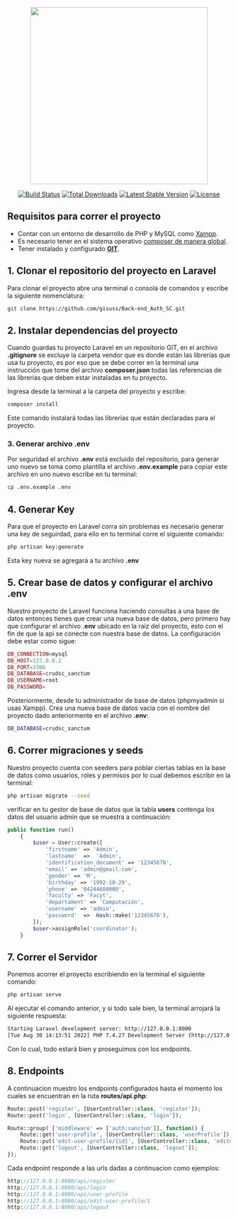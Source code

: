 <p align="center"><a href="https://laravel.com" target="_blank"><img src="https://raw.githubusercontent.com/laravel/art/master/logo-lockup/5%20SVG/2%20CMYK/1%20Full%20Color/laravel-logolockup-cmyk-red.svg" width="400"></a></p>

<p align="center">
<a href="https://travis-ci.org/laravel/framework"><img src="https://travis-ci.org/laravel/framework.svg" alt="Build Status"></a>
<a href="https://packagist.org/packages/laravel/framework"><img src="https://img.shields.io/packagist/dt/laravel/framework" alt="Total Downloads"></a>
<a href="https://packagist.org/packages/laravel/framework"><img src="https://img.shields.io/packagist/v/laravel/framework" alt="Latest Stable Version"></a>
<a href="https://packagist.org/packages/laravel/framework"><img src="https://img.shields.io/packagist/l/laravel/framework" alt="License"></a>
</p>

## Requisitos para correr el proyecto

- Contar con un entorno de desarrollo de PHP y MySQL como [Xampp](https://www.apachefriends.org/es/index.html).
- Es necesario tener en el sistema operativo [composer de manera global](https://www.youtube.com/watch?v=lPabQsgHvu0).
- Tener instalado y configurado **[GIT](https://www.youtube.com/watch?v=wHh3IgJvXcE)**.

## 1. Clonar el repositorio del proyecto en Laravel

Para clonar el proyecto abre una terminal o consola de comandos y escribe la siguiente nomenclatura:
```bash
git clone https://github.com/gisuss/Back-end_Auth_SC.git
```

## 2. Instalar dependencias del proyecto

Cuando guardas tu proyecto Laravel en un repositorio GIT, en el archivo **.gitignore** se excluye la carpeta vendor que es donde están las librerías que usa tu proyecto, es por eso que se debe correr en la terminal una instrucción que tome del archivo **composer.json** todas las referencias de las librerías que deben estar instaladas en tu proyecto.

Ingresa desde la terminal a la carpeta del proyecto y escribe:
```bash
composer install
```
Este comando instalará todas las librerías que están declaradas para el proyecto.

### 3. Generar archivo .env

Por seguridad el archivo **.env** está excluido del repositorio, para generar uno nuevo se toma como plantilla el archivo **.env.example** para copiar este archivo en uno nuevo escribe en tu terminal:
```bash
cp .env.example .env
```

## 4. Generar Key

Para que el proyecto en Laravel corra sin problemas es necesario generar una key de seguirdad, para ello en tu terminal corre el siguiente comando:
```bash
php artisan key:generate
```
Esta key nueva se agregará a tu archivo **.env**

## 5. Crear base de datos y configurar el archivo .env

Nuestro proyecto de Laravel funciona haciendo consultas a una base de datos entonces tienes que crear una nueva base de datos, pero primero hay que configurar el archivo **.env** ubicado en la raíz del proyecto, esto con el fin de que la api se conecte con nuestra base de datos. La configuración debe estar como sigue:
```PHP
DB_CONNECTION=mysql
DB_HOST=127.0.0.1
DB_PORT=3306
DB_DATABASE=crudsc_sanctum
DB_USERNAME=root
DB_PASSWORD=
```
Posteriormente, desde tu administrador de base de datos (phpmyadmin si usas Xampp). Crea una nueva base de datos vacía con el nombre del proyecto dado anteriormente en el archivo **.env**:
```bash
DB_DATABASE=crudsc_sanctum
```

## 6. Correr migraciones y seeds

Nuestro proyecto cuenta con seeders para poblar ciertas tablas en la base de datos como usuarios, roles y permisos por lo cual debemos escribir en la terminal:
```bash
php artisan migrate --seed
```

verificar en tu gestor de base de datos que la tabla **users** contenga los datos del usuario admin que se muestra a continuación:
```PHP
public function run()
    {
        $user = User::create([
            'firstname' => 'Admin',
            'lastname'  =>  'Admin',
            'identification_document' => '12345678',
            'email' => 'admin@gmail.com',
            'gender' => 'M',
            'birthday' => '1992-10-29',
            'phone' => '04244600000',
            'faculty' => 'Facyt',
            'departament' => 'Computación',
            'username' => 'admin',
            'password'  =>  Hash::make('12345678'),
        ]);
        $user->assignRole('coordinator');
    }
```

## 7. Correr el Servidor

Ponemos acorrer el proyecto escribiendo en la terminal el siguiente comando:
```bash
php artisan serve
```
Al ejecutar el comando anterior, y si todo sale bien, la terminal arrojará la siguiente respuesta:
```bash
Starting Laravel development server: http://127.0.0.1:8000
[Tue Aug 30 14:13:51 2022] PHP 7.4.27 Development Server (http://127.0.0.1:8000) started
```
Con lo cual, todo estará bien y proseguimos con los endpoints.

## 8. Endpoints

A continuacion muestro los endpoints configurados hasta el momento los cuales se encuentran en la ruta **routes/api.php**:
```PHP
Route::post('register', [UserController::class, 'register']);
Route::post('login', [UserController::class, 'login']);

Route::group( ['middleware' => ['auth:sanctum']], function() {
    Route::get('user-profile', [UserController::class, 'userProfile']);
    Route::put('edit-user-profile/{id}', [UserController::class, 'edituserProfile']);
    Route::get('logout', [UserController::class, 'logout']);
});
```
Cada endpoint responde a las urls dadas a continuacion como ejemplos:
```PHP
http://127.0.0.1:8000/api/register
http://127.0.0.1:8000/api/login
http://127.0.0.1:8000/api/user-profile
http://127.0.0.1:8000/api/edit-user-profile/1
http://127.0.0.1:8000/api/logout
```
